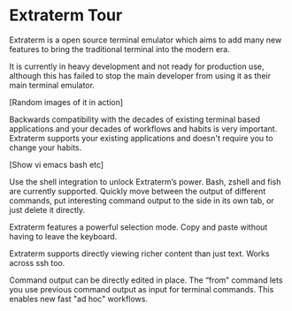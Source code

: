 Extraterm Tour
==============

Extraterm is a open source terminal emulator which aims to add many new features to bring the traditional terminal into the modern era.

It is currently in heavy development and not ready for production use, although this has failed to stop the main developer from using it as their main terminal emulator.

[Random images of it in action]

Backwards compatibility with the decades of existing terminal based applications and your decades of workflows and habits is very important. Extraterm supports your existing applications and doesn't require you to change your habits.

[Show vi emacs bash etc]

Use the shell integration to unlock Extraterm’s power. Bash, zshell and fish are currently supported. Quickly move between the output of different commands, put interesting command output to the side in its own tab, or just delete it directly.

Extraterm features a powerful selection mode. Copy and paste without having to leave the keyboard.

Extraterm supports directly viewing richer content than just text. Works across ssh too.

Command output can be directly edited in place. The “from” command lets you use previous command output as input for terminal commands. This enables new fast "ad hoc" workflows.

